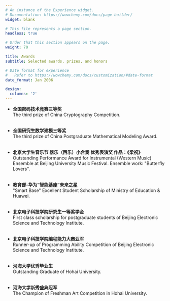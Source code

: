 ```yaml
---
# An instance of the Experience widget.
# Documentation: https://wowchemy.com/docs/page-builder/
widget: blank

# This file represents a page section.
headless: true

# Order that this section appears on the page.
weight: 70

title: Awards 
subtitle: Selected awards, prizes, and honors

# Date format for experience
#   Refer to https://wowchemy.com/docs/customization/#date-format
date_format: Jan 2006

design:
  columns: '2'
---
```


- **全国密码技术竞赛三等奖**
  <br /> 	The third prize of China Cryptography Competition.
  <br /><br />

- **全国研究生数学建模三等奖**
  <br /> 	The third prize of China Postgraduate Mathematical Modeling Award.
  <br /><br />
  
- **北京大学生音乐节 器乐（西乐）小合奏 优秀表演奖 作品：《梁祝》**
  <br /> 	Outstanding Performance Award for Instrumental (Western Music) Ensemble at Beijing University Music Festival. Ensemble work: "Butterfly Lovers".
  <br /><br />
  
- **教育部-华为“智能基座”未来之星**
  <br /> 	"Smart Base" Excellent Student Scholarship of Ministry of Education & Huawei.
  <br /><br />
  
- **北京电子科技学院研究生一等奖学金** 
  <br /> 	First class scholarship for postgraduate students of Beijing Electronic Science and Technology Institute.
  <br /><br />

- **北京电子科技学院编程能力大赛亚军**
  <br /> 	Runner-up of Programming Ability Competition of Beijing Electronic Science and Technology Institute.
  <br /><br />
  
- **河海大学优秀毕业生**
  <br /> Outstanding Graduate of Hohai University.
  <br /><br />
  
- **河海大学新秀盛典冠军**
  <br /> The Champion of Freshman Art Competition in Hohai University.
  <br /><br />
  








